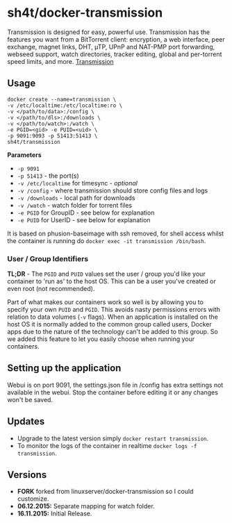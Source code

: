 # sh4t/docker-transmission

Transmission is designed for easy, powerful use. Transmission has the features you want from a BitTorrent client: encryption, a web interface, peer exchange, magnet links, DHT, µTP, UPnP and NAT-PMP port forwarding, webseed support, watch directories, tracker editing, global and per-torrent speed limits, and more. [Transmission](http://www.transmissionbt.com/about/)

## Usage

```
docker create --name=transmission \
-v /etc/localtime:/etc/localtime:ro \
-v </path/to/data>:/config \
-v </path/to/dls>:/downloads \
-v </path/to/watch>:/watch \
-e PGID=<gid> -e PUID=<uid> \
-p 9091:9093 -p 51413:51413 \
sh4t/transmission
```

**Parameters**

* `-p 9091` 
* `-p 51413` - the port(s)
* `-v /etc/localtime` for timesync - *optional*
* `-v /config` - where transmission should store config files and logs
* `-v /downloads` - local path for downloads
* `-v /watch` - watch folder for torrent files
* `-e PGID` for GroupID - see below for explanation
* `-e PUID` for UserID - see below for explanation

It is based on phusion-baseimage with ssh removed, for shell access whilst the container is running do `docker exec -it transmission /bin/bash`.

### User / Group Identifiers

**TL;DR** - The `PGID` and `PUID` values set the user / group you'd like your container to 'run as' to the host OS. This can be a user you've created or even root (not recommended).

Part of what makes our containers work so well is by allowing you to specify your own `PUID` and `PGID`. This avoids nasty permissions errors with relation to data volumes (`-v` flags). When an application is installed on the host OS it is normally added to the common group called users, Docker apps due to the nature of the technology can't be added to this group. So we added this feature to let you easily choose when running your containers.

## Setting up the application 

Webui is on port 9091, the settings.json file in /config has extra settings not available in the webui. Stop the container before editing it or any changes won't be saved.


## Updates

* Upgrade to the latest version simply `docker restart transmission`.
* To monitor the logs of the container in realtime `docker logs -f transmission`.



## Versions
+ **FORK** forked from linuxserver/docker-transmission so I could customize.
+ **06.12.2015:** Separate mapping for watch folder.
+ **16.11.2015:** Initial Release. 

